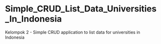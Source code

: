 # Simple_CRUD_List_Data_Universities_In_Indonesia
Kelompok 2 - Simple CRUD application to list data for universities in Indonesia
